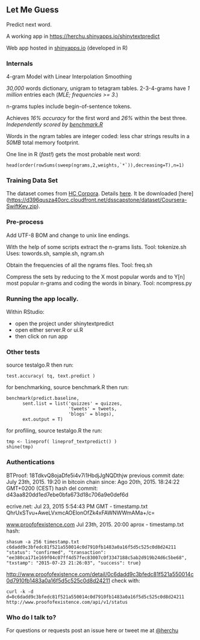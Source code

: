 ## Let Me Guess

Predict next word.

A working app in https://herchu.shinyapps.io/shinytextpredict


Web app hosted in [shinyapps.io](http://shinyapps.io) (developed in R)



### Internals

4-gram Model with Linear Interpolation Smoothing

*30,000* words dictionary, unigram to tetagram tables.
2-3-4-grams have *1 million* entries each
(*MLE; frequencies >= 3*.)

n-grams tuples include begin-of-sentence tokens.

Achieves *16% accuracy* for the first word and *26%*
within the best three. *Independently scored by
[benchmark.R](https://github.com/jan-san/dsci-benchmark)*

Words in the ngram tables are integer coded: less char strings
results in a *50MB* total memory footprint.

One line in R (*fast!*) gets the most probable next word:

    head(order(rowSums(sweep(ngrams,2,weights,`*`)),decreasing=T),n=1)


### Training Data Set ###

The dataset comes from [HC Corpora](www.corpora.heliohost.org).
Details [here](http://www.corpora.heliohost.org/aboutcorpus.html).
It be downloaded [here] (https://d396qusza40orc.cloudfront.net/dsscapstone/dataset/Coursera-SwiftKey.zip).


### Pre-process

Add UTF-8 BOM and change to unix line endings.

With the help of some scripts extract the n-grams lists.
Tool: tokenize.sh
Uses: towords.sh, sample.sh, ngram.sh

Obtain the frequencies of all the ngrams files.
Tool: freq.sh

Compress the sets by reducing to the X most popular words
and to Y[n] most popular n-grams and coding the words in binary.
Tool: ncompress.py



### Running the app locally.

Within RStudio:

* open the project under shinytextpredict
* open either server.R or ui.R
* then click on run app


### Other tests

source testalgo.R
then run:

    test.accuracy( tq, text.predict )
    
for benchmarking, source benchmark.R
then run:

    benchmark(predict.baseline, 
          sent.list = list('quizzes' = quizzes, 
                           'tweets' = tweets, 
                           'blogs' = blogs), 
          ext.output = T)

for profiling, source testalgo.R
the run:

    tmp <- lineprof( lineprof_textpredict() )
    shine(tmp)


### Authentications

BTProof: 18TdkvQ8ojaDfe5i4v7i1HbdjJgNQDthjw
previous commit date: July 23th, 2015. 19:20
in bitcoin chain since: Ago 20th, 2015. 18:24:22 GMT+0200 (CEST)
hash del commit: d43aa820dd1ed7ebe0bfa673d18c706a9e0def6d

ecrive.net:
Jul 23, 2015 5:54:43 PM GMT - timestamp.txt
QhrUxSTvu+AweLVxmcAOElonOfZk4xFAWNWWmAMa+/c=

www.proofofexistence.com
Jul 23th, 2015. 20:00 aprox - timestamp.txt
hash:

    shasum -a 256 timestamp.txt
    c6dadd9c3bfedc81f521a550014c0d7910fb1483a0a16f5d5c525c0d8d24211
    "status": "confirmed", "transaction": "ee380ca171e169f04c07ff4d57fec83007c0f3347188c5ab2d919b24d6c5be68", "txstamp": "2015-07-23 21:26:03", "success": true}

http://www.proofofexistence.com/detail/0c6dadd9c3bfedc81f521a550014c0d7910fb1483a0a16f5d5c525c0d8d24211
check with:

    curl -k -d d=0c6dadd9c3bfedc81f521a550014c0d7910fb1483a0a16f5d5c525c0d8d24211 http://www.proofofexistence.com/api/v1/status


### Who do I talk to? ###

For questions or requests post an issue here or tweet me at
[@herchu](http://twitter.com/herchu)


